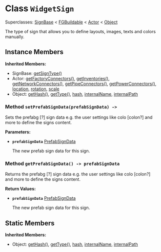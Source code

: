 # Class <code>WidgetSign</code>

Superclasses: <a href="SignBase.md">SignBase</a> < <a href="FGBuildable.md">FGBuildable</a> < <a href="Actor.md">Actor</a> < <a href="Object.md">Object</a>

The type of sign that allows you to define layouts, images, texts and colors manually.
## Instance Members
<b>Inherited Members:</b>
- SignBase: <a href="SignBase.md#getSignType">getSignType()</a>
- Actor: <a href="Actor.md#getFactoryConnectors">getFactoryConnectors()</a>, <a href="Actor.md#getInventories">getInventories()</a>, <a href="Actor.md#getNetworkConnectors">getNetworkConnectors()</a>, <a href="Actor.md#getPipeConnectors">getPipeConnectors()</a>, <a href="Actor.md#getPowerConnectors">getPowerConnectors()</a>, <a href="Actor.md#location">location</a>, <a href="Actor.md#rotation">rotation</a>, <a href="Actor.md#scale">scale</a>
- Object: <a href="Object.md#getHash">getHash()</a>, <a href="Object.md#getType">getType()</a>, <a href="Object.md#hash">hash</a>, <a href="Object.md#internalName">internalName</a>, <a href="Object.md#internalPath">internalPath</a>
### Method <code>setPrefabSignData(prefabSignData) -> </code>
Sets the prefabg [?] sign data e.g. the user settings like colo [colon?] and more to define the signs content.

<b>Parameters:</b>

- <code><b>prefabSignData</b></code> <a href="../structs/PrefabSignData.md">PrefabSignData</a>

  The new prefab sign data for this sign.
### Method <code>getPrefabSignData() -> prefabSignData</code>
Returns the prefabg [?] sign data e.g. the user settings like colo [colon?] and more to define the signs content.

<b>Return Values:</b>

- <code><b>prefabSignData</b></code> <a href="../structs/PrefabSignData.md">PrefabSignData</a>

  The new prefab sign data for this sign.
## Static Members
<b>Inherited Members:</b>
- Object: <a href="Object.md#getHash">getHash()</a>, <a href="Object.md#getType">getType()</a>, <a href="Object.md#hash">hash</a>, <a href="Object.md#internalName">internalName</a>, <a href="Object.md#internalPath">internalPath</a>